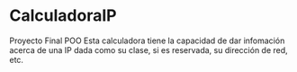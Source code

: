 # CalculadoraIP
Proyecto Final POO
Esta calculadora tiene la capacidad de dar infomación acerca de una IP dada como su clase, si es reservada, su dirección de red, etc.
